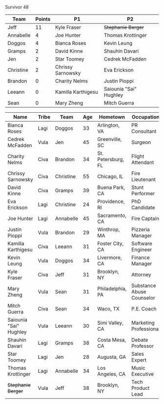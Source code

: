 Survivor 48

|Team|Points|P1|P2
| -------- | -------- | -------- | -------- |
| Jeff | 11 | Kyle Fraser | ~~Stephanie Berger~~ |
| Annabelle | 4 | Joe Hunter | Thomas Krottinger |
| Doggos | 4 | Bianca Roses | Kevin Leung |
| Gramps | 2 | David Kinne | Shauhin Davari |
| Jen | 2 | Star Toomey | Cedrek McFadden |
| Christine | 2 | Chrissy Sarnowsky | Eva Erickson |
| Brandon | 0  | Charity Nelms | Justin Pioppi |
| Leeann | 0  | Kamilla Karthigesu | Saiounia "Sai" Hughley |
| Sean | 0 | Mary Zheng | Mitch Guerra |



| Name | Tribe | Team | Age | Hometown | Occupation |
| -------- | -------- | -------- | -------- | ----- | ----- |
|Bianca Roses|Lagi| Doggos |33|Arlington, VA|PR Consultant|
|Cedrek McFadden|Vula| Jen |45|Greenville, SC|Surgeon|
|Charity Nelms|Civa| Brandon |34|St. Petersburg, FL|Flight Attendant|
|Chrissy Sarnowsky|Civa| Christine |55|Chicago, IL|Fire Lieutenant|
|David Kinne|Civa| Gramps |39|Buena Park, CA|Stunt Performer|
|Eva Erickson|Lagi| Christine |24|Providence, RI|PhD Candidate|
|Joe Hunter|Lagi| Annabelle |45|Sacramento, CA|Fire Captain|
|Justin Pioppi|Vula| Brandon |29|Winthrop, MA|Pizzeria Manager|
|Kamilla Karthigesu|Civa| Leeann |31|Foster City, CA|Software Engineer|
|Kevin Leung|Vula| Doggos |34|Livermore, CA|Finance Manager|
|Kyle Fraser|Civa| Jeff |31|Brooklyn, NY|Attorney|
|Mary Zheng|Vula| Sean |31|Philadelphia, PA|Substance Abuse Counselor|
|Mitch Guerra|Civa| Sean |34|Waco, TX|P.E. Coach|
|Saiounia "Sai" Hughley|Vula| Leeann |30|Simi Valley, CA|Marketing Professional|
|Shauhin Davari|Lagi| Gramps |38|Costa Mesa, CA|Debate Professor |
|Star Toomey|Lagi| Jen |28|Augusta, GA|Sales Expert|
|Thomas Krottinger|Lagi| Annabelle |34|Los Angeles, CA|Music Executive|
|~~Stephanie Berger~~|Vula| Jeff |38|Brooklyn, NY|Tech Product Lead|

